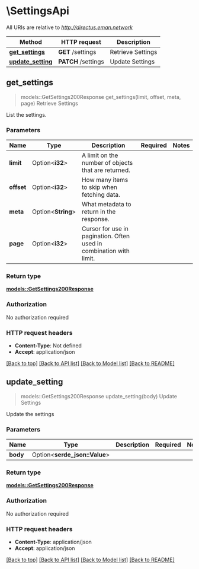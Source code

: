 # \SettingsApi

All URIs are relative to *http://directus.eman.network*

Method | HTTP request | Description
------------- | ------------- | -------------
[**get_settings**](SettingsApi.md#get_settings) | **GET** /settings | Retrieve Settings
[**update_setting**](SettingsApi.md#update_setting) | **PATCH** /settings | Update Settings



## get_settings

> models::GetSettings200Response get_settings(limit, offset, meta, page)
Retrieve Settings

List the settings.

### Parameters


Name | Type | Description  | Required | Notes
------------- | ------------- | ------------- | ------------- | -------------
**limit** | Option<**i32**> | A limit on the number of objects that are returned. |  |
**offset** | Option<**i32**> | How many items to skip when fetching data. |  |
**meta** | Option<**String**> | What metadata to return in the response. |  |
**page** | Option<**i32**> | Cursor for use in pagination. Often used in combination with limit. |  |

### Return type

[**models::GetSettings200Response**](getSettings_200_response.md)

### Authorization

No authorization required

### HTTP request headers

- **Content-Type**: Not defined
- **Accept**: application/json

[[Back to top]](#) [[Back to API list]](../README.md#documentation-for-api-endpoints) [[Back to Model list]](../README.md#documentation-for-models) [[Back to README]](../README.md)


## update_setting

> models::GetSettings200Response update_setting(body)
Update Settings

Update the settings

### Parameters


Name | Type | Description  | Required | Notes
------------- | ------------- | ------------- | ------------- | -------------
**body** | Option<**serde_json::Value**> |  |  |

### Return type

[**models::GetSettings200Response**](getSettings_200_response.md)

### Authorization

No authorization required

### HTTP request headers

- **Content-Type**: application/json
- **Accept**: application/json

[[Back to top]](#) [[Back to API list]](../README.md#documentation-for-api-endpoints) [[Back to Model list]](../README.md#documentation-for-models) [[Back to README]](../README.md)

